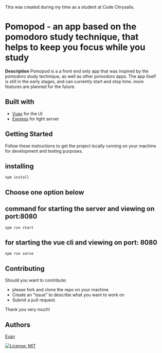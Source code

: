 This was created during my time as a student at Code Chrysalis.

# Pomopod - an app based on the pomodoro study technique, that helps to keep you focus while you study

**Description** Pomopod is a a front end only app that was inspired by the pomodoro study technique, as well as   other pomodoro apps. The app itself is still in the early stages, and can currently start and stop time. more features are planned for the future.


## Built with

* [Vuex](https://vuejs.org) for the UI
* [Express](http://expressjs.com/) for light server




## Getting Started

Follow these instructions to get the project locally running on your machine for development and testing purposes.

## installing

```
npm install
```

## Choose one option below

## command for starting the server and viewing on port:8080

```
npm run start
```


## for starting the vue cli and viewing on port: 8080

```
npm run serve
```

## Contributing

Should you want to contribute:
* please fork and clone the repo on your machine
* Create an "issue" to describe what you want to work on
* Submit a pull request.

Thank you very much!









## Authors
[Evan](https://github.com/Evomatic)







[![License: MIT](https://img.shields.io/badge/License-MIT-yellow.svg)](https://opensource.org/licenses/MIT)

